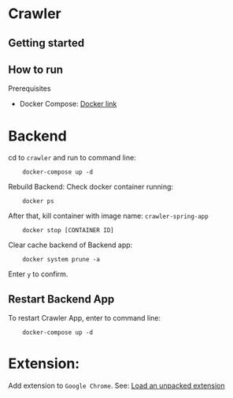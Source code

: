 # Crawler
## Getting started

## How to run
Prerequisites
- Docker Compose: [Docker link](https://www.docker.com/get-started/)

# Backend
cd to `crawler` and run to command line:

```
    docker-compose up -d
```

Rebuild Backend:
Check docker container running:
```
    docker ps
```
After that, kill container with image name: `crawler-spring-app`
```
    docker stop [CONTAINER ID]
```
Clear cache backend of Backend app:
```
    docker system prune -a
```
Enter `y` to confirm.

## Restart Backend App
To restart Crawler App, enter to command line:
```
    docker-compose up -d
```

# Extension:

Add extension to `Google Chrome`. See: [Load an unpacked extension](https://developer.chrome.com/docs/extensions/get-started/tutorial/hello-world)